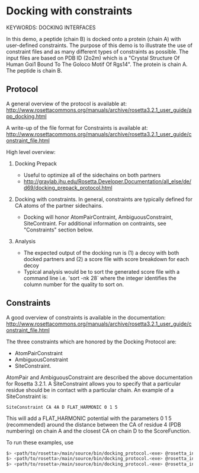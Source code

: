 Docking with constraints
========================

KEYWORDS: DOCKING INTERFACES

In this demo, a peptide (chain B) is docked onto a protein (chain A) with 
user-defined constraints. The purpose of this demo is to illustrate the use of 
constraint files and as many different types of constraints as possible. The 
input files are based on PDB ID (2o2m) which is a "Crystal Structure Of Human 
Gαi1 Bound To The Goloco Motif Of Rgs14". The protein is chain A. The peptide 
is chain B. 

Protocol
--------

A general overview of the protocol is available at:  
http://www.rosettacommons.org/manuals/archive/rosetta3.2.1_user_guide/app_docking.html

A write-up of the file format for Constraints is available at:  
http://www.rosettacommons.org/manuals/archive/rosetta3.2.1_user_guide/constraint_file.html

High level overview:

1. Docking Prepack
    - Useful to optimize all of the sidechains on both partners
    - http://graylab.jhu.edu/Rosetta.Developer.Documentation/all_else/de/d69/docking_prepack_protocol.html

2. Docking with constraints. In general, constraints are typically defined for CA atoms of the partner sidechains.
    - Docking will honor AtomPairContraint, AmbiguousConstraint, SiteContraint. 
      For additional information on contraints, see "Constraints" section 
      below. 

3. Analysis
    - The expected output of the docking run is (1) a decoy with both docked 
      partners and (2) a score file with score breakdown for each decoy 
    - Typical analysis would be to sort the generated score file with a command 
      line i.e. 'sort -nk 28` where the integer identifies the column number 
      for the quality to sort on.

Constraints
-----------

A good overview of constraints is available in the documentation:  
http://www.rosettacommons.org/manuals/archive/rosetta3.2.1_user_guide/constraint_file.html

The three constraints which are honored by the Docking Protocol are: 

* AtomPairConstraint
* AmbiguousConstraint
* SiteConstraint.

AtomPair and AmbiguousConstraint are described the above documentation for 
Rosetta 3.2.1.  A SiteConstraint allows you to specify that a particular 
residue should be in contact with a particular chain. An example of a 
SiteConstraint is:

    SiteConstraint CA 4A D FLAT_HARMONIC 0 1 5

This will add a FLAT_HARMONIC potential with the parameters 0 1 5 (recommended) 
around the distance between the CA of residue 4 (PDB numbering) on chain A and 
the closest CA on chain D to the ScoreFunction. 

To run these examples, use
```bash
$> <path/to/rosetta>/main/source/bin/docking_protocol.<exe> @rosetta_inputs/options
$> <path/to/rosetta>/main/source/bin/docking_protocol.<exe> @rosetta_inputs/options.constraint_ambiguous
$> <path/to/rosetta>/main/source/bin/docking_protocol.<exe> @rosetta_inputs/options_wo_constraints
```

